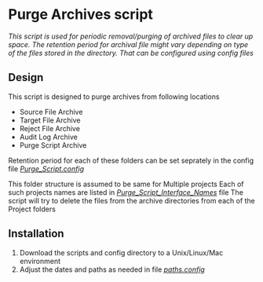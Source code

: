 # Purge Archives script
_This script is used for periodic removal/purging of archived files to clear up space.
The retention period for archival file might vary depending on type of the files stored in the directory.
That can be configured using config files_

## Design
This script is designed to purge archives from following locations
* Source File Archive
* Target File Archive
* Reject File Archive
* Audit Log Archive
* Purge Script Archive

Retention period for each of these folders can be set seprately in the config file _[Purge_Script.config](https://github.com/binilvj/test_code_repo2/blob/master/Shell_Scripts/purge_archives/config/Purge_Script.config)_

This folder structure is assumed to be same for Multiple projects
Each of such projects names are listed in _[Purge_Script_Interface_Names](https://github.com/binilvj/test_code_repo2/blob/master/Shell_Scripts/purge_archives/config/Purge_Script_Interface_Names)_ file
The script will try to delete the files from the archive directories from each of the Project folders

## Installation
1. Download the scripts and config directory to a Unix/Linux/Mac environment
2. Adjust the dates and paths as needed in file _[paths.config](https://github.com/binilvj/test_code_repo2/blob/master/Shell_Scripts/purge_archives/config/paths.config)_

